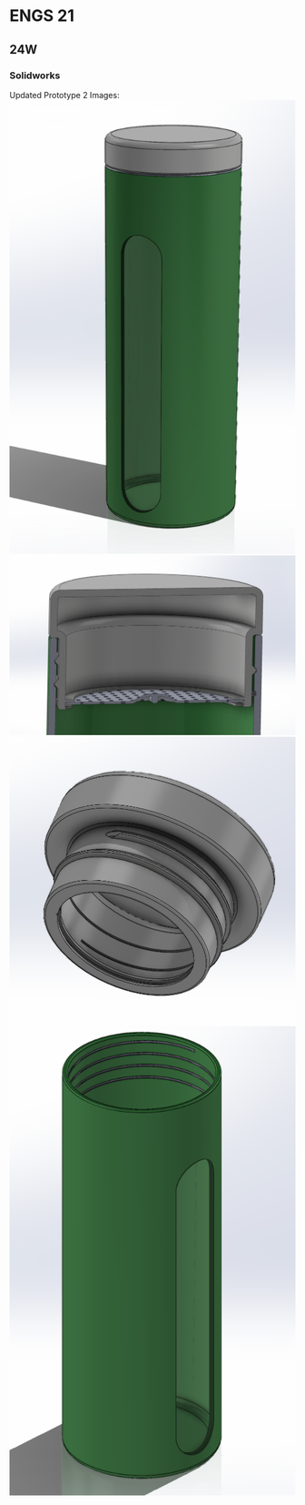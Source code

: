 # ENGS 21
## 24W
### Solidworks
Updated Prototype 2 Images:
![fullview](imgs/fullview.png)
![section view](imgs/sectionviewthreads.png)
![newcapbottom](imgs/newcapbottom.png)
![bottlenocap](imgs/bottlenocap.png)
